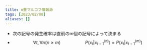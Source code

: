 ```yaml
---
title: m重マルコフ情報源
tags: [2023/02/08]
aliases: []
---
```


- 次の記号の発生確率は直前のm個の記号によって決まる
- $$\forall t,\forall n (n\geq m)~~~~~~~~~~~~~~~~~~~~P(x_t|x_
  {t-1}^{(n)})=P(x_t|x_{t-1}^{(m)})$$